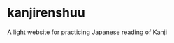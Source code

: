 kanjirenshuu
============

<a link="http://br1992.github.io/kanji/">A light website for practicing Japanese reading of Kanji</a>
